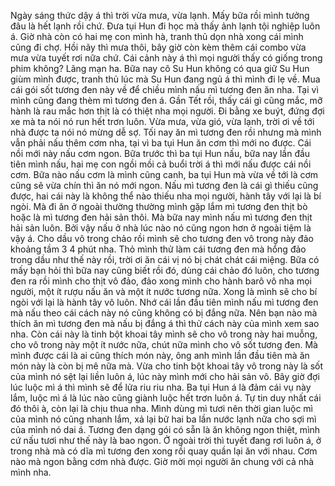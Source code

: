 Ngày sáng thức dậy á thì trời vừa mưa, vừa lạnh. Mấy bữa rồi mình tưởng đâu là hết lạnh rồi chứ. Đưa tụi Hun đi học mà thấy ảnh lạnh tội nghiệp luôn á. Giờ nhà còn có hai mẹ con mình hà, tranh thủ dọn nhà xong cái mình cũng đi chợ. Hồi nãy thì mưa thôi, bây giờ còn kèm thêm cái combo vừa mưa vừa tuyết rơi nữa chứ. Cái cảnh này á thì mọi người thấy có giống trong phim không? Lãng mạn ha. Bữa nay cô Su Hun không có qua giữ Su Hun giùm mình được, tranh thủ lúc mà Su Hun đang ngủ á thì mình đi lẹ về. Mua cái gói sốt tương đen này về để chiều mình nấu mì tương đen ăn nha. Tại vì mình cũng đang thèm mì tương đen á. Gần Tết rồi, thấy cái gì cũng mắc, mỡ hành là rau mắc hơn thịt là có thiệt nha mọi người. Đi bằng xe buýt, đứng đợi xe mà ta nói nó run hết trơn luôn. Vừa mưa, vừa gió, vừa lạnh, trời ơi về tới nhà được ta nói nó mừng dễ sợ. Tối nay ăn mì tương đen rồi nhưng mà mình vẫn phải nấu thêm cơm nha, tại vì ba tụi Hun ăn cơm thì mới no được. Cái nồi mới này nấu cơm ngon. Bữa trước thì ba tụi Hun nấu, bữa nay lần đầu tiên mình nấu, hai mẹ con ngồi mồi cả buổi trời á thì mới nấu được cái nồi cơm. Bữa nào nấu cơm là mình cũng canh, ba tụi Hun mà vừa về tới là cơm cũng sẽ vừa chín thì ăn nó mới ngon. Nấu mì tương đen là cái gì thiếu cũng được, hai cái này là không thể nào thiếu nha mọi người, hành tây với lại là bí ngòi. Mà đi ăn ở ngoài thường thường mình gặp lắm mì tương đen thịt bò hoặc là mì tương đen hải sản thôi. Mà bữa nay mình nấu mì tương đen thịt hải sản luôn. Bởi vậy nấu ở nhà lúc nào nó cũng ngon hơn ở ngoài tiệm là vậy á. Cho dầu vô trong chảo rồi mình sẽ cho tương đen vô trong này đảo khoảng tầm 3 4 phút nha. Thỏ mình thử làm cái tương đen mà hổng đảo trong dầu như thế này rồi, trời ơi ăn cái vị nó bị chát chát cái miệng. Bữa có mấy bạn hỏi thì bữa nay cũng biết rồi đó, dùng cái chảo đó luôn, cho tương đen ra rồi mình cho thịt vô đảo, đảo xong mình cho hành barô vô nha mọi người, một ít rượu nấu ăn và một ít nước tương nữa. Xong là mình sẽ cho bí ngòi với lại là hành tây vô luôn. Nhớ cái lần đầu tiên mình nấu mì tương đen mà nấu theo cái cách này nó cũng không có bị đắng nữa. Nên bạn nào mà thích ăn mì tương đen mà nấu bị đắng á thì thử cách này của mình xem sao nha. Còn cái này là tinh bột khoai tây mình sẽ cho vô trong này hai muỗng, cho vô trong này một ít nước nữa, chút nữa mình cho vô sốt tương đen. Mà mình được cái là ai cũng thích món này, ông anh mình lần đầu tiên mà ăn món này là còn bị mê nữa mà. Vừa cho tinh bột khoai tây vô trong này là sốt của mình nó sệt lại liền luôn á, lúc này mình mới cho hải sản vô. Bây giờ đợi lúc luộc mì á thì mình sẽ để lửa riu riu nha. Ba tụi Hun á là đảm cái vụ này lắm, luộc mì á là lúc nào cũng giành luộc hết trơn luôn á. Tự tin duy nhất cái đó thôi à, còn lại là chịu thua nha. Mình dùng mì tươi nên thời gian luộc mì của mình nó cũng nhanh lắm, xả lại bữ hai ba lần nước lạnh nữa cho sợi mì của mình nó dai á. Tương đen dạng gói có sẵn là ăn không ngon thiệt, mình cứ nấu tươi như thế này là bao ngon. Ở ngoài trời thì tuyết đang rơi luôn á, ở trong nhà mà có dĩa mì tương đen xong rồi quay quần lại ăn với nhau. Cơm nào mà ngon bằng cơm nhà được. Giờ mời mọi người ăn chung với cả nhà mình nha.